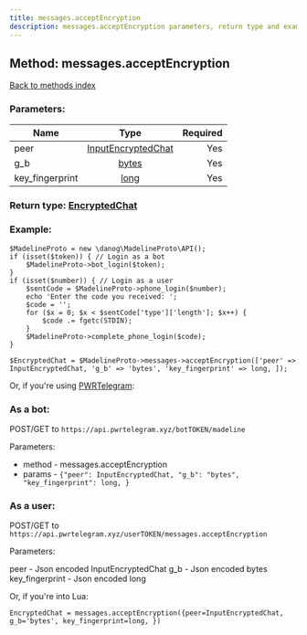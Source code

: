 ```yaml
---
title: messages.acceptEncryption
description: messages.acceptEncryption parameters, return type and example
---
```

## Method: messages.acceptEncryption  
[Back to methods index](index.md)


### Parameters:

| Name     |    Type       | Required |
|----------|:-------------:|---------:|
|peer|[InputEncryptedChat](../types/InputEncryptedChat.md) | Yes|
|g\_b|[bytes](../types/bytes.md) | Yes|
|key\_fingerprint|[long](../types/long.md) | Yes|


### Return type: [EncryptedChat](../types/EncryptedChat.md)

### Example:


```
$MadelineProto = new \danog\MadelineProto\API();
if (isset($token)) { // Login as a bot
    $MadelineProto->bot_login($token);
}
if (isset($number)) { // Login as a user
    $sentCode = $MadelineProto->phone_login($number);
    echo 'Enter the code you received: ';
    $code = '';
    for ($x = 0; $x < $sentCode['type']['length']; $x++) {
        $code .= fgetc(STDIN);
    }
    $MadelineProto->complete_phone_login($code);
}

$EncryptedChat = $MadelineProto->messages->acceptEncryption(['peer' => InputEncryptedChat, 'g_b' => 'bytes', 'key_fingerprint' => long, ]);
```

Or, if you're using [PWRTelegram](https://pwrtelegram.xyz):

### As a bot:

POST/GET to `https://api.pwrtelegram.xyz/botTOKEN/madeline`

Parameters:

* method - messages.acceptEncryption
* params - `{"peer": InputEncryptedChat, "g_b": "bytes", "key_fingerprint": long, }`



### As a user:

POST/GET to `https://api.pwrtelegram.xyz/userTOKEN/messages.acceptEncryption`

Parameters:

peer - Json encoded InputEncryptedChat
g_b - Json encoded bytes
key_fingerprint - Json encoded long



Or, if you're into Lua:

```
EncryptedChat = messages.acceptEncryption({peer=InputEncryptedChat, g_b='bytes', key_fingerprint=long, })
```

